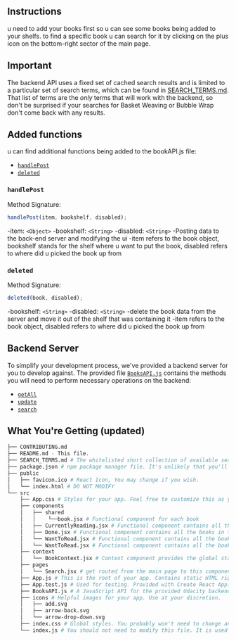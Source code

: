 ## Instructions

u need to add your books first so u can see some books being added to your shelfs.
to find a specific book u can search for it by clicking on the plus icon on the bottom-right sector of the main page.

## Important

The backend API uses a fixed set of cached search results and is limited to a particular set of search terms, which can be found in [SEARCH_TERMS.md](SEARCH_TERMS.md). That list of terms are the _only_ terms that will work with the backend, so don't be surprised if your searches for Basket Weaving or Bubble Wrap don't come back with any results.

## Added functions 
u can find additional functions being added to the bookAPI.js file:

- [`handlePost`](#handlepost)
- [`deleted`](#deleted)

### `handlePost`

Method Signature:

```js
handlePost(item, bookshelf, disabled);
```

-item: `<Object>`
-bookshelf: `<String>`
-disabled: `<String>`
-Posting data to the back-end server and modifying the ui
-item refers to the book object, bookshelf stands for the shelf where u want to put the book, disabled refers to where did u picked the book up from

### `deleted`

Method Signature:

```js
deleted(book, disabled);
```

-bookshelf: `<String>`
-disabled: `<String>`
-delete the book data from the server and move it out of the shelf that was containing it
-item refers to the book object, disabled refers to where did u picked the book up from

## Backend Server

To simplify your development process, we've provided a backend server for you to develop against. The provided file [`BooksAPI.js`](src/BooksAPI.js) contains the methods you will need to perform necessary operations on the backend:

- [`getAll`](#getall)
- [`update`](#update)
- [`search`](#search)

## What You're Getting (updated)

```bash
├── CONTRIBUTING.md
├── README.md - This file.
├── SEARCH_TERMS.md # The whitelisted short collection of available search terms for you to use with your app.
├── package.json # npm package manager file. It's unlikely that you'll need to modify this.
├── public
│   ├── favicon.ico # React Icon, You may change if you wish.
│   └── index.html # DO NOT MODIFY
└── src
    ├── App.css # Styles for your app. Feel free to customize this as you desire.
    ├── components 
    │   ├── shared
    │   │    └──book.jsx # Functional component for each book 
    │   ├── CurrentlyReading.jsx # Functional component contains all the books in that shelf
    │   ├── Done.jsx # Functional component contains all the books in the read shelf
    │   └── WantToRead.jsx # Functional component contains all the books in the want-to-read shelf
    │   └── WantToRead.jsx # Functional component contains all the books in the want-to-read shelf
    ├── context
    │   └── BookContext.jsx # Context component provides the global states and functions
    ├── pages
    │   └── Search.jsx # get routed from the main page to this component to search for books 
    ├── App.js # This is the root of your app. Contains static HTML right now.
    ├── App.test.js # Used for testing. Provided with Create React App. Testing is encouraged, but not required.
    ├── BooksAPI.js # A JavaScript API for the provided Udacity backend. Instructions for the methods are below.
    ├── icons # Helpful images for your app. Use at your discretion.
    │   ├── add.svg
    │   ├── arrow-back.svg
    │   └── arrow-drop-down.svg
    ├── index.css # Global styles. You probably won't need to change anything here.
    └── index.js # You should not need to modify this file. It is used for DOM rendering only.
```